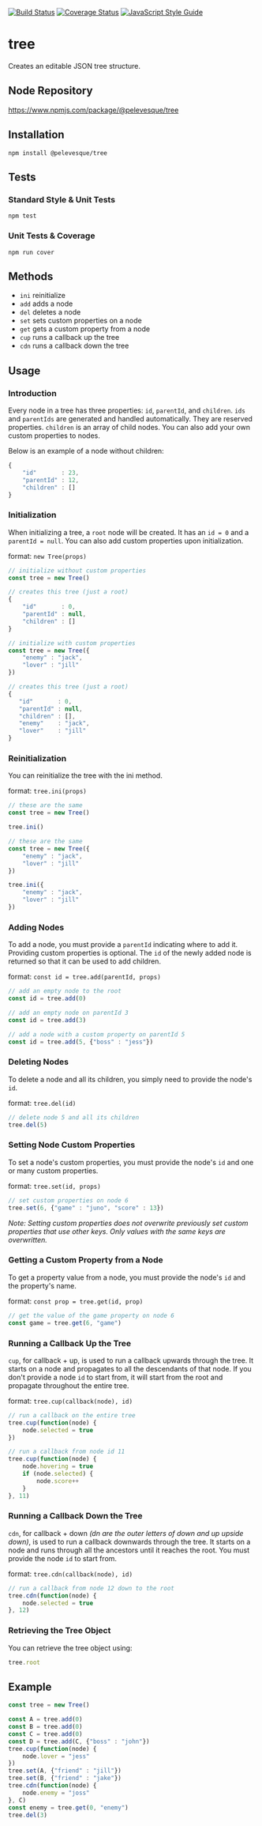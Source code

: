 [![Build Status](https://travis-ci.org/pelevesque/tree.svg?branch=master)](https://travis-ci.org/pelevesque/tree)
[![Coverage Status](https://coveralls.io/repos/github/pelevesque/tree/badge.svg?branch=master)](https://coveralls.io/github/pelevesque/tree?branch=master)
[![JavaScript Style Guide](https://img.shields.io/badge/code_style-standard-brightgreen.svg)](https://standardjs.com)

# tree

Creates an editable JSON tree structure.

## Node Repository

https://www.npmjs.com/package/@pelevesque/tree

## Installation

`npm install @pelevesque/tree`

## Tests

### Standard Style & Unit Tests

`npm test`

### Unit Tests & Coverage

`npm run cover`

## Methods

- `ini` reinitialize
- `add` adds a node
- `del` deletes a node
- `set` sets custom properties on a node
- `get` gets a custom property from a node
- `cup` runs a callback up the tree
- `cdn` runs a callback down the tree

## Usage

### Introduction

Every node in a tree has three properties: `id`, `parentId`, and `children`.
`ids` and `parentIds` are generated and handled automatically.
They are reserved properties. `children` is an array of child nodes.
You can also add your own custom properties to nodes.

Below is an example of a node without children:

```js
{
    "id"       : 23,
    "parentId" : 12,
    "children" : []
}
```

### Initialization

When initializing a tree, a `root` node will be created. It has an `id = 0`
and a `parentId = null`. You can also add custom properties upon initialization.

format: `new Tree(props)`

```js
// initialize without custom properties
const tree = new Tree()

// creates this tree (just a root)
{
    "id"       : 0,
    "parentId" : null,
    "children" : []
}
```

```js
// initialize with custom properties
const tree = new Tree({
    "enemy" : "jack",
    "lover" : "jill"
})

// creates this tree (just a root)
{
   "id"       : 0,
   "parentId" : null,
   "children" : [],
   "enemy"    : "jack",
   "lover"    : "jill"
}
```

### Reinitialization

You can reinitialize the tree with the ini method.

format: `tree.ini(props)`

```js
// these are the same
const tree = new Tree()

tree.ini()
```

```js
// these are the same
const tree = new Tree({
    "enemy" : "jack",
    "lover" : "jill"
})

tree.ini({
    "enemy" : "jack",
    "lover" : "jill"
})
```

### Adding Nodes

To add a node, you must provide a `parentId` indicating where to add it.
Providing custom properties is optional. The `id` of the newly added node
is returned so that it can be used to add children.

format: `const id = tree.add(parentId, props)`

```js
// add an empty node to the root
const id = tree.add(0)

// add an empty node on parentId 3
const id = tree.add(3)

// add a node with a custom property on parentId 5
const id = tree.add(5, {"boss" : "jess"})
```

### Deleting Nodes

To delete a node and all its children, you simply need to provide the node's `id`.

format: `tree.del(id)`

```js
// delete node 5 and all its children
tree.del(5)

```

### Setting Node Custom Properties

To set a node's custom properties, you must provide the node's `id` and one or
many custom properties.

format: `tree.set(id, props)`

```js
// set custom properties on node 6
tree.set(6, {"game" : "juno", "score" : 13})
```

_Note: Setting custom properties does not overwrite previously set custom
properties that use other keys. Only values with the same keys are overwritten._

### Getting a Custom Property from a Node

To get a property value from a node, you must provide the node's `id`
and the property's name.

format: `const prop = tree.get(id, prop)`

```js
// get the value of the game property on node 6
const game = tree.get(6, "game")
```

### Running a Callback Up the Tree

`cup`, for callback + up, is used to run a callback upwards through the tree.
It starts on a node and propagates to all the descendants of that node.
If you don't provide a node `id` to start from, it will start from the
root and propagate throughout the entire tree.

format: `tree.cup(callback(node), id)`

```js
// run a callback on the entire tree
tree.cup(function(node) {
    node.selected = true
})

// run a callback from node id 11
tree.cup(function(node) {
    node.hovering = true
    if (node.selected) {
        node.score++
    }
}, 11)
```

### Running a Callback Down the Tree

`cdn`, for callback + down _(dn are the outer letters of down and up upside down)_,
is used to run a callback downwards through the tree. It starts on a node
and runs through all the ancestors until it reaches the root.
You must provide the node `id` to start from.

format: `tree.cdn(callback(node), id)`

```js
// run a callback from node 12 down to the root
tree.cdn(function(node) {
    node.selected = true
}, 12)
```

### Retrieving the Tree Object

You can retrieve the tree object using:

```js
tree.root
```

## Example

```js
const tree = new Tree()
```

```js
const A = tree.add(0)
const B = tree.add(0)
const C = tree.add(0)
const D = tree.add(C, {"boss" : "john"})
tree.cup(function(node) {
    node.lover = "jess"
})
tree.set(A, {"friend" : "jill"})
tree.set(B, {"friend" : "jake"})
tree.cdn(function(node) {
    node.enemy = "joss"
}, C)
const enemy = tree.get(0, "enemy")
tree.del(3)
```
